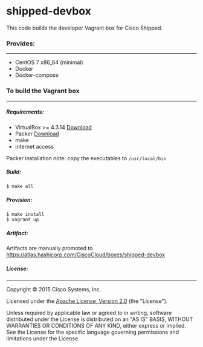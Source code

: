 shipped-devbox
==============
This code builds the developer Vagrant box for Cisco Shipped.


### Provides:
-------
* CentOS 7 x86_64 (minimal)
* Docker
* Docker-compose

### To build the Vagrant box
-------
##### Requirements:
* VirtualBox >= 4.3.14 [Download](https://www.virtualbox.org/wiki/Downloads)
* Packer [Download](https://www.packer.io/downloads.html)
* make
* internet access

Packer installation note: copy the executables to `/usr/local/bin`
##### Build:

```
$ make all
```

##### Provision:

```
$ make install
$ vagrant up
```

##### Artifact:

Artifacts are manually promoted to https://atlas.hashicorp.com/CiscoCloud/boxes/shipped-devbox

##### License:
-------
Copyright © 2015 Cisco Systems, Inc.

Licensed under the [Apache License, Version 2.0](http://www.apache.org/licenses/LICENSE-2.0) (the "License").

Unless required by applicable law or agreed to in writing, software distributed under the License is distributed on an "AS IS" BASIS, WITHOUT WARRANTIES OR CONDITIONS OF ANY KIND, either express or implied. See the License for the specific language governing permissions and limitations under the License.
